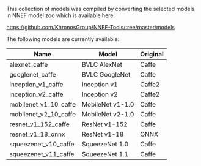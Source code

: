 
This collection of models was compiled by converting the selected models in 
NNEF model zoo which is available here:

https://github.com/KhronosGroup/NNEF-Tools/tree/master/models

The following models are currently available:

Name | Model | Original
--- | --- | ---
alexnet_caffe | BVLC AlexNet | Caffe
googlenet_caffe | BVLC GoogleNet | Caffe
inception_v1_caffe | Inception v1 | Caffe2
inception_v2_caffe | Inception v2 | Caffe2
mobilenet_v1_10_caffe | MobileNet v1-1.0 | Caffe
mobilenet_v2_10_caffe | MobileNet v2-1.0 | Caffe
resnet_v1_152_caffe | ResNet v1-152 | Caffe
resnet_v1_18_onnx | ResNet v1-18 | ONNX
squeezenet_v10_caffe | SqueezeNet 1.0 | Caffe
squeezenet_v11_caffe | SqueezeNet 1.1 | Caffe

